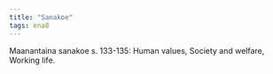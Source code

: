 ```yaml
---
title: "Sanakoe"
tags: ena8
---
```


Maanantaina sanakoe s. 133-135: Human values, Society and welfare, Working life.
